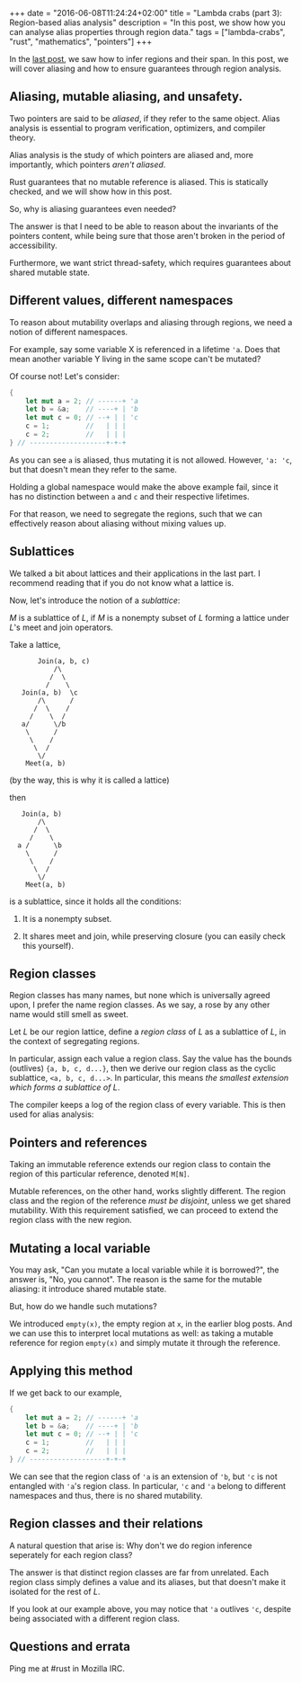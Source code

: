 +++
date = "2016-06-08T11:24:24+02:00"
title = "Lambda crabs (part 3): Region-based alias analysis"
description = "In this post, we show how you can analyse alias properties through region data."
tags = ["lambda-crabs", "rust", "mathematics", "pointers"]
+++

In the [last post](http://ticki.github.io/blog/lambda_crabs_2/), we saw how to
infer regions and their span. In this post, we will cover aliasing and how to
ensure guarantees through region analysis.

## Aliasing, mutable aliasing, and unsafety.

Two pointers are said to be _aliased_, if they refer to the same object. Alias
analysis is essential to program verification, optimizers, and compiler theory.

Alias analysis is the study of which pointers are aliased and, more
importantly, which pointers _aren't aliased_.

Rust guarantees that no mutable reference is aliased. This is statically
checked, and we will show how in this post.

So, why is aliasing guarantees even needed?

The answer is that I need to be able to reason about the invariants of the
pointers content, while being sure that those aren't broken in the period of
accessibility.

Furthermore, we want strict thread-safety, which requires guarantees about
shared mutable state.

## Different values, different namespaces

To reason about mutability overlaps and aliasing through regions, we need a
notion of different namespaces.

For example, say some variable X is referenced in a lifetime `'a`. Does that
mean another variable Y living in the same scope can't be mutated?

Of course not! Let's consider:

```rust
{
    let mut a = 2; // ------+ 'a
    let b = &a;    // ----+ | 'b
    let mut c = 0; // --+ | | 'c
    c = 1;         //   | | |
    c = 2;         //   | | |
} // -------------------+-+-+
```

As you can see `a` is aliased, thus mutating it is not allowed. However, `'a:
'c`, but that doesn't mean they refer to the same.

Holding a global namespace would make the above example fail, since it has no
distinction between `a` and `c` and their respective lifetimes.

For that reason, we need to segregate the regions, such that we can effectively
reason about aliasing without mixing values up.

## Sublattices

We talked a bit about lattices and their applications in the last part. I
recommend reading that if you do not know what a lattice is.

Now, let's introduce the notion of a _sublattice_:

_M_ is a sublattice of _L_, if _M_ is a nonempty subset of _L_ forming a
lattice under _L_'s meet and join operators.

Take a lattice,

```
       Join(a, b, c)
           /\
          /  \
         /    \
   Join(a, b)  \c
       /\      /
      /  \    /
     /    \  /
   a/      \/b
    \      /
     \    /
      \  /
       \/
    Meet(a, b)
```

(by the way, this is why it is called a lattice)

then

```
   Join(a, b)
       /\
      /  \
     /    \
  a /      \b
    \      /
     \    /
      \  /
       \/
    Meet(a, b)
```

is a sublattice, since it holds all the conditions:

1. It is a nonempty subset.

2. It shares meet and join, while preserving closure (you can easily check this
   yourself).

## Region classes

Region classes has many names, but none which is universally agreed upon, I
prefer the name region classes. As we say, a rose by any other name would still
smell as sweet.

Let _L_ be our region lattice, define a _region class_ of _L_ as a sublattice
of _L_, in the context of segregating regions.

In particular, assign each value a region class. Say the value has the bounds
(outlives) `{a, b, c, d...}`, then we derive our region class as the cyclic
sublattice, `<a, b, c, d...>`. In particular, this means _the smallest
extension which forms a sublattice of L_.

The compiler keeps a log of the region class of every variable. This is then
used for alias analysis:

## Pointers and references

Taking an immutable reference extends our region class to contain the region of
this particular reference, denoted `M[N]`.

Mutable references, on the other hand, works slightly different. The region
class and the region of the reference _must be disjoint_, unless we get shared
mutability. With this requirement satisfied, we can proceed to extend the
region class with the new region.

## Mutating a local variable

You may ask, "Can you mutate a local variable while it is borrowed?", the
answer is, "No, you cannot". The reason is the same for the mutable aliasing:
it introduce shared mutable state.

But, how do we handle such mutations?

We introduced `empty(x)`, the empty region at `x`, in the earlier blog posts.
And we can use this to interpret local mutations as well: as taking a mutable
reference for region `empty(x)` and simply mutate it through the reference.

## Applying this method

If we get back to our example,

```rust
{
    let mut a = 2; // ------+ 'a
    let b = &a;    // ----+ | 'b
    let mut c = 0; // --+ | | 'c
    c = 1;         //   | | |
    c = 2;         //   | | |
} // -------------------+-+-+
```

We can see that the region class of `'a` is an extension of `'b`, but `'c` is
not entangled with `'a`'s region class. In particular, `'c` and `'a` belong to
different namespaces and thus, there is no shared mutability.

## Region classes and their relations

A natural question that arise is: Why don't we do region inference seperately
for each region class?

The answer is that distinct region classes are far from unrelated. Each region
class simply defines a value and its aliases, but that doesn't make it isolated
for the rest of _L_.

If you look at our example above, you may notice that `'a` outlives `'c`,
despite being associated with a different region class.

## Questions and errata

Ping me at #rust in Mozilla IRC.
